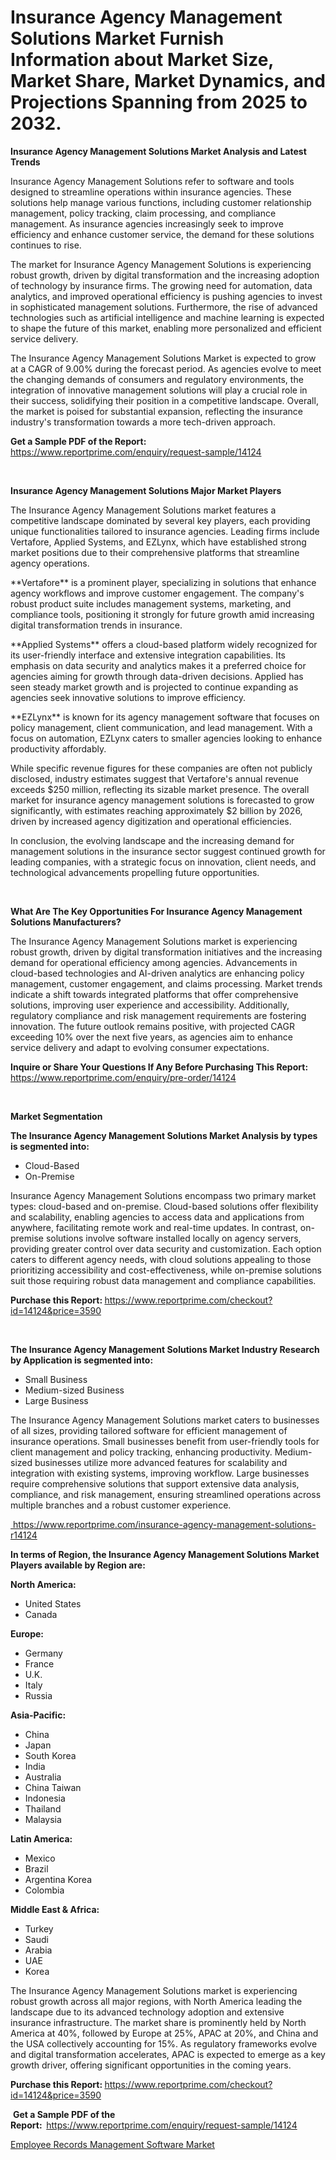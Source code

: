 <p><h1>Insurance Agency Management Solutions Market Furnish Information about Market Size, Market Share, Market Dynamics, and Projections Spanning from 2025 to 2032.</h1></p><p><strong>Insurance Agency Management Solutions Market Analysis and Latest Trends</strong></p>
<p><p>Insurance Agency Management Solutions refer to software and tools designed to streamline operations within insurance agencies. These solutions help manage various functions, including customer relationship management, policy tracking, claim processing, and compliance management. As insurance agencies increasingly seek to improve efficiency and enhance customer service, the demand for these solutions continues to rise.</p><p>The market for Insurance Agency Management Solutions is experiencing robust growth, driven by digital transformation and the increasing adoption of technology by insurance firms. The growing need for automation, data analytics, and improved operational efficiency is pushing agencies to invest in sophisticated management solutions. Furthermore, the rise of advanced technologies such as artificial intelligence and machine learning is expected to shape the future of this market, enabling more personalized and efficient service delivery.</p><p>The Insurance Agency Management Solutions Market is expected to grow at a CAGR of 9.00% during the forecast period. As agencies evolve to meet the changing demands of consumers and regulatory environments, the integration of innovative management solutions will play a crucial role in their success, solidifying their position in a competitive landscape. Overall, the market is poised for substantial expansion, reflecting the insurance industry's transformation towards a more tech-driven approach.</p></p>
<p><strong>Get a Sample PDF of the Report:&nbsp;</strong> <a href="https://www.reportprime.com/enquiry/request-sample/14124?utm_campaign=3279&utm_medium=2&utm_source=Github&utm_content=ia&utm_term=20032025&utm_id=insurance-agency-management-solutions">https://www.reportprime.com/enquiry/request-sample/14124</a></p>
<p>&nbsp;</p>
<p><strong>Insurance Agency Management Solutions Major Market Players</strong></p>
<p><p>The Insurance Agency Management Solutions market features a competitive landscape dominated by several key players, each providing unique functionalities tailored to insurance agencies. Leading firms include Vertafore, Applied Systems, and EZLynx, which have established strong market positions due to their comprehensive platforms that streamline agency operations.</p><p>**Vertafore** is a prominent player, specializing in solutions that enhance agency workflows and improve customer engagement. The company's robust product suite includes management systems, marketing, and compliance tools, positioning it strongly for future growth amid increasing digital transformation trends in insurance.</p><p>**Applied Systems** offers a cloud-based platform widely recognized for its user-friendly interface and extensive integration capabilities. Its emphasis on data security and analytics makes it a preferred choice for agencies aiming for growth through data-driven decisions. Applied has seen steady market growth and is projected to continue expanding as agencies seek innovative solutions to improve efficiency.</p><p>**EZLynx** is known for its agency management software that focuses on policy management, client communication, and lead management. With a focus on automation, EZLynx caters to smaller agencies looking to enhance productivity affordably.</p><p>While specific revenue figures for these companies are often not publicly disclosed, industry estimates suggest that Vertafore's annual revenue exceeds $250 million, reflecting its sizable market presence. The overall market for insurance agency management solutions is forecasted to grow significantly, with estimates reaching approximately $2 billion by 2026, driven by increased agency digitization and operational efficiencies.</p><p>In conclusion, the evolving landscape and the increasing demand for management solutions in the insurance sector suggest continued growth for leading companies, with a strategic focus on innovation, client needs, and technological advancements propelling future opportunities.</p></p>
<p>&nbsp;</p>
<p><strong>What Are The Key Opportunities For Insurance Agency Management Solutions Manufacturers?</strong></p>
<p><p>The Insurance Agency Management Solutions market is experiencing robust growth, driven by digital transformation initiatives and the increasing demand for operational efficiency among agencies. Advancements in cloud-based technologies and AI-driven analytics are enhancing policy management, customer engagement, and claims processing. Market trends indicate a shift towards integrated platforms that offer comprehensive solutions, improving user experience and accessibility. Additionally, regulatory compliance and risk management requirements are fostering innovation. The future outlook remains positive, with projected CAGR exceeding 10% over the next five years, as agencies aim to enhance service delivery and adapt to evolving consumer expectations.</p></p>
<p><strong>Inquire or Share Your Questions If Any Before Purchasing This Report:</strong> <a href="https://www.reportprime.com/enquiry/pre-order/14124?utm_campaign=3279&utm_medium=2&utm_source=Github&utm_content=ia&utm_term=20032025&utm_id=insurance-agency-management-solutions">https://www.reportprime.com/enquiry/pre-order/14124</a></p>
<p>&nbsp;</p>
<p><strong>Market Segmentation</strong></p>
<p><strong>The Insurance Agency Management Solutions Market Analysis by types is segmented into:</strong></p>
<p><ul><li>Cloud-Based</li><li>On-Premise</li></ul></p>
<p><p>Insurance Agency Management Solutions encompass two primary market types: cloud-based and on-premise. Cloud-based solutions offer flexibility and scalability, enabling agencies to access data and applications from anywhere, facilitating remote work and real-time updates. In contrast, on-premise solutions involve software installed locally on agency servers, providing greater control over data security and customization. Each option caters to different agency needs, with cloud solutions appealing to those prioritizing accessibility and cost-effectiveness, while on-premise solutions suit those requiring robust data management and compliance capabilities.</p></p>
<p><strong>Purchase this Report:&nbsp;</strong><a href="https://www.reportprime.com/checkout?id=14124&price=3590&utm_campaign=3279&utm_medium=2&utm_source=Github&utm_content=ia&utm_term=20032025&utm_id=insurance-agency-management-solutions">https://www.reportprime.com/checkout?id=14124&price=3590</a></p>
<p>&nbsp;</p>
<p><strong>The Insurance Agency Management Solutions Market Industry Research by Application is segmented into:</strong></p>
<p><ul><li>Small Business</li><li>Medium-sized Business</li><li>Large Business</li></ul></p>
<p><p>The Insurance Agency Management Solutions market caters to businesses of all sizes, providing tailored software for efficient management of insurance operations. Small businesses benefit from user-friendly tools for client management and policy tracking, enhancing productivity. Medium-sized businesses utilize more advanced features for scalability and integration with existing systems, improving workflow. Large businesses require comprehensive solutions that support extensive data analysis, compliance, and risk management, ensuring streamlined operations across multiple branches and a robust customer experience.</p></p>
<p><a href="https://www.reportprime.com/insurance-agency-management-solutions-r14124?utm_campaign=3279&utm_medium=2&utm_source=Github&utm_content=ia&utm_term=20032025&utm_id=insurance-agency-management-solutions">&nbsp;https://www.reportprime.com/insurance-agency-management-solutions-r14124</a></p>
<p><strong>In terms of Region, the Insurance Agency Management Solutions Market Players available by Region are:</strong></p>
<p>
    <p> <strong> North America: </strong>
        <ul>
            <li>United States</li>
            <li>Canada</li>
        </ul>
        </p> 
    <p> <strong> Europe: </strong>
        <ul>
            <li>Germany</li>
            <li>France</li>
            <li>U.K.</li>
            <li>Italy</li>
            <li>Russia</li>
        </ul>
        </p> 
    <p> <strong> Asia-Pacific: </strong>
        <ul>
            <li>China</li>
            <li>Japan</li>
            <li>South Korea</li>
            <li>India</li>
            <li>Australia</li>
            <li>China Taiwan</li>
            <li>Indonesia</li>
            <li>Thailand</li>
            <li>Malaysia</li>
        </ul>
        </p> 
    <p> <strong> Latin America: </strong>
        <ul>
            <li>Mexico</li>
            <li>Brazil</li>
            <li>Argentina Korea</li>
            <li>Colombia</li>
        </ul>
        </p> 
    <p> <strong> Middle East & Africa: </strong>
        <ul>
            <li>Turkey</li>
            <li>Saudi</li>
            <li>Arabia</li>
            <li>UAE</li>
            <li>Korea</li>
        </ul>
    </p>
    </p>
<p><p>The Insurance Agency Management Solutions market is experiencing robust growth across all major regions, with North America leading the landscape due to its advanced technology adoption and extensive insurance infrastructure. The market share is prominently held by North America at 40%, followed by Europe at 25%, APAC at 20%, and China and the USA collectively accounting for 15%. As regulatory frameworks evolve and digital transformation accelerates, APAC is expected to emerge as a key growth driver, offering significant opportunities in the coming years.</p></p>
<p><strong>Purchase this Report: </strong><a href="https://www.reportprime.com/checkout?id=14124&price=3590&utm_campaign=3279&utm_medium=2&utm_source=Github&utm_content=ia&utm_term=20032025&utm_id=insurance-agency-management-solutions">https://www.reportprime.com/checkout?id=14124&price=3590</a></p>
<p>&nbsp;<strong>Get a Sample PDF of the Report:&nbsp;&nbsp;</strong><a href="https://www.reportprime.com/enquiry/request-sample/14124?utm_campaign=3279&utm_medium=2&utm_source=Github&utm_content=ia&utm_term=20032025&utm_id=insurance-agency-management-solutions">https://www.reportprime.com/enquiry/request-sample/14124</a></p>
<p><strong></strong></p>
<p><p><a href="https://github.com/lestymbango/Market-Research-Report-List-1/blob/main/employee-records-management-software-market.md?utm_campaign=3279&utm_medium=2&utm_source=Github&utm_content=ia&utm_term=20032025&utm_id=insurance-agency-management-solutions">Employee Records Management Software Market</a></p></p>